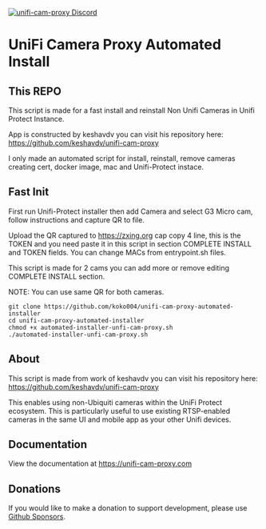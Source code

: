 [![unifi-cam-proxy Discord](https://img.shields.io/discord/937237037466124330?color=0559C9&label=Discord&logo=discord&logoColor=%23FFFFFF&style=for-the-badge)](https://discord.gg/Bxk9uGT6MW)

UniFi Camera Proxy Automated Install
====================================

## This REPO

This script is made for a fast install and reinstall Non Unifi Cameras in Unifi Protect Instance. 

App is constructed by keshavdv you can visit his repository here: https://github.com/keshavdv/unifi-cam-proxy 

I only made an automated script for install, reinstall, remove cameras creating cert, docker image, mac and Unifi-Protect instace.

## Fast Init

First run Unifi-Protect installer then add Camera and select G3 Micro cam, follow instructions and capture QR to file.

Upload the QR captured to https://zxing.org cap copy 4 line, this is the TOKEN and you need paste it in this script in section COMPLETE INSTALL and TOKEN fields. You can change MACs from entrypoint.sh files.

This script is made for 2 cams you can add more or remove editing COMPLETE INSTALL section.


NOTE: You can use same QR for both cameras.


```
git clone https://github.com/koko004/unifi-cam-proxy-automated-installer
cd unifi-cam-proxy-automated-installer
chmod +x automated-installer-unfi-cam-proxy.sh
./automated-installer-unfi-cam-proxy.sh
```

## About

This script is made from work of keshavdv you can visit his repository here: https://github.com/keshavdv/unifi-cam-proxy

This enables using non-Ubiquiti cameras within the UniFi Protect ecosystem. This is
particularly useful to use existing RTSP-enabled cameras in the same UI and
mobile app as your other Unifi devices.

## Documentation

View the documentation at https://unifi-cam-proxy.com

## Donations

If you would like to make a donation to support development, please use [Github Sponsors](https://github.com/sponsors/keshavdv).
